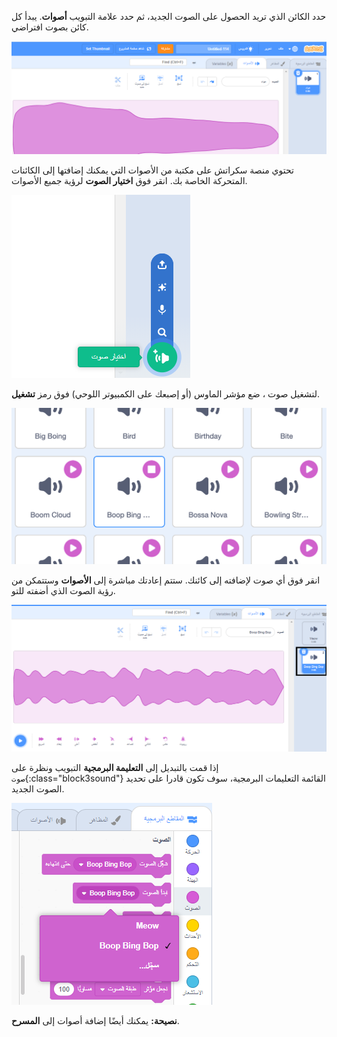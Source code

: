 حدد الكائن الذي تريد الحصول على الصوت الجديد، ثم حدد علامة التبويب **أصوات**. يبدأ كل كائن بصوت افتراضي.

![يتم فتح علامة التبويب الأصوات في محرر سكراتش.](images/sound-tab.png)

تحتوي منصة سكراتش على مكتبة من الأصوات التي يمكنك إضافتها إلى الكائنات المتحركة الخاصة بك. انقر فوق **اختيار الصوت** لرؤية جميع الأصوات.

![تم تمييز زر "اختيار الصوت".](images/choose-a-sound-button.png)

لتشغيل صوت ، ضع مؤشر الماوس (أو إصبعك على الكمبيوتر اللوحي) فوق رمز **تشغيل**.

![أيقونات "تشغيل معاينة الصوت".](images/sound-preview.png)

انقر فوق أي صوت لإضافته إلى كائنك. ستتم إعادتك مباشرة إلى **الأصوات** وستتمكن من رؤية الصوت الذي أضفته للتو.

![صوت تم إدراجه حديثًا في علامة التبويب الأصوات.](images/new-sound-added.png)

إذا قمت بالتبديل إلى **التعليمة البرمجية** التبويب ونظرة على `صوت`{:class="block3sound"} القائمة التعليمات البرمجية، سوف تكون قادرا على تحديد الصوت الجديد.

![قائمة كتل "الصوت" مع الصوت الجديد المعروض داخل التعليمات البرمجية.](images/new-sound-block.png)

**نصيحة:** يمكنك أيضًا إضافة أصوات إلى **المسرح**.
